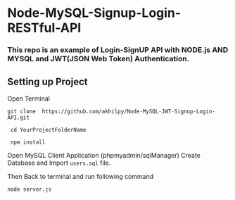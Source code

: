 # Node-MySQL-Signup-Login-RESTful-API

### This repo is an example of Login-SignUP  API with NODE.js AND MYSQL and JWT(JSON Web Token) Authentication. 
## Setting up Project 
Open Terminal

 `git clone  https://github.com/akhilpy/Node-MySQL-JWT-Signup-Login-API.git`

 
 ` cd YourProjectFolderName`
 
` npm install`

Open MySQL Client Application (phpmyadmin/sqlManager)
Create Database and Import `users.sql` file.

Then Back to terminal and run following command 

`node server.js`


  
